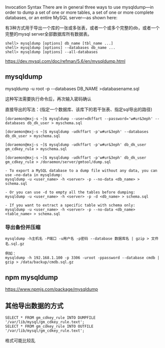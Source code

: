 Invocation Syntax
There are in general three ways to use mysqldump—in order to dump a set of one or more tables, a set of one or more complete databases, or an entire MySQL server—as shown here:

有3种方式用于导出一个库的一张或多张表，或者一个或多个完整的db，或者一个完整的mysql server全部数据库所有数据表。
```shell
shell> mysqldump [options] db_name [tbl_name ...]
shell> mysqldump [options] --databases db_name ...
shell> mysqldump [options] --all-databases
```
https://dev.mysql.com/doc/refman/5.6/en/mysqldump.html

## mysqldump

mysqldump -u root -p --databases DB_NAME >databasename.sql

这种写法需要执行命令后，再次输入密码确认

直接导出的写法：(指定一个数据库、该库下的若干张表、指定sql导出的路径)
```
[doraemon@mxj-s ~]$ mysqldump --user=dkffart --password='w#ur&3eph' --databases db_dk_user > myschema.sql

[doraemon@mxj-s ~]$ mysqldump -udkffart -p'w#ur&3eph' --databases db_dk_user > myschema.sql

[doraemon@mxj-s ~]$ mysqldump -udkffart -p'w#ur&3eph' db_dk_user gm_cdkey_rule > myschema.sql

[doraemon@mxj-s ~]$ mysqldump -udkffart -p'w#ur&3eph' db_dk_user gm_cdkey_rule > /doraemon/server/gmtool/dump.sql
```


```
- To export a MySQL database to a dump file without any data, you can use —no-data in mysqldump:
mysqldump -u <user_name> -h <server> -p --no-data <db_name> > schema.sql

- Or you can use -d to empty all the tables before dumping:
mysqldump -u <user_name> -h <server> -p -d <db_name> > schema.sql

- If you want to extract a specific table with schema only:
mysqldump -u <user_name> -h <server> -p --no-data <db_name> <table_name> > schema.sql
```

### 导出备份并压缩
```shell
mysqldump -h主机名 -P端口 -u用户名 -p密码 --database 数据库名 | gzip > 文件名.sql.gz

例如： 
mysqldump -h 192.168.1.100 -p 3306 -uroot -ppassword --database cmdb | gzip > /data/backup/cmdb.sql.gz
```

## npm mysqldump
https://www.npmjs.com/package/mysqldump

## 其他导出数据的方式
```
SELECT * FROM gm_cdkey_rule INTO DUMPFILE '/var/lib/mysql/gm_cdkey_rule.text';
SELECT * FROM gm_cdkey_rule INTO OUTFILE '/var/lib/mysql/gm_cdkey_rule.text';
```
格式可能比较乱

